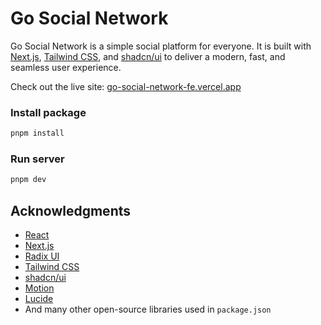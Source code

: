 <h1>Go Social Network</h1>

Go Social Network is a simple social platform for everyone. It is built with [Next.js](https://nextjs.org), [Tailwind CSS](https://tailwindcss.com), and [shadcn/ui](https://ui.shadcn.com) to deliver a modern, fast, and seamless user experience.

Check out the live site: [go-social-network-fe.vercel.app](https://go-social-network-fe.vercel.app/)

<h3>Install package</h3>

```bash
pnpm install
```

<h3>Run server</h3>

```bash
pnpm dev
```

## Acknowledgments

- [React](https://react.dev)
- [Next.js](https://nextjs.org)
- [Radix UI](https://www.radix-ui.com)
- [Tailwind CSS](https://tailwindcss.com)
- [shadcn/ui](https://ui.shadcn.com)
- [Motion](https://motion.dev)
- [Lucide](https://lucide.dev)
- And many other open-source libraries used in `package.json`